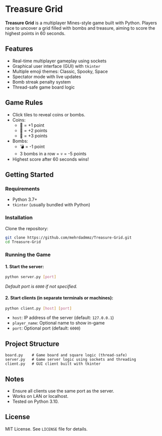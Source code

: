# Treasure Grid

**Treasure Grid** is a multiplayer Mines-style game built with Python. Players race to uncover a grid filled with bombs and treasure, aiming to score the highest points in 60 seconds.

## Features

- Real-time multiplayer gameplay using sockets
- Graphical user interface (GUI) with `tkinter`
- Multiple emoji themes: Classic, Spooky, Space
- Spectator mode with live updates
- Bomb streak penalty system
- Thread-safe game board logic

## Game Rules

- Click tiles to reveal coins or bombs.
- Coins:
  - 🥉 = +1 point
  - 🥈 = +2 points
  - 🥇 = +3 points
- Bombs:
  - 💣 = -1 point
  - 3 bombs in a row = 💀 = -5 points
- Highest score after 60 seconds wins!

## Getting Started

### Requirements

- Python 3.7+
- `tkinter` (usually bundled with Python)

### Installation

Clone the repository:
```bash
git clone https://github.com/mehrdadmmz/Treasure-Grid.git
cd Treasure-Grid
```

### Running the Game

#### 1. Start the server:
```bash
python server.py [port]
```
_Default port is `6000` if not specified._

#### 2. Start clients (in separate terminals or machines):
```bash
python client.py [host] [port]
```
- `host`: IP address of the server (default: `127.0.0.1`)
- `player_name`: Optional name to show in-game
- `port`: Optional port (default: `6000`)

## Project Structure

```
board.py    # Game board and square logic (thread-safe)
server.py   # Game server logic using sockets and threading
client.py   # GUI client built with tkinter
```

## Notes

- Ensure all clients use the same port as the server.
- Works on LAN or localhost.
- Tested on Python 3.10.

## License

MIT License. See `LICENSE` file for details.
